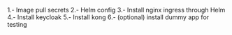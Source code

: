 1.- Image pull secrets
2.- Helm config
3.- Install nginx ingress through Helm
4.- Install keycloak
5.- Install kong
6.- (optional) install dummy app for testing